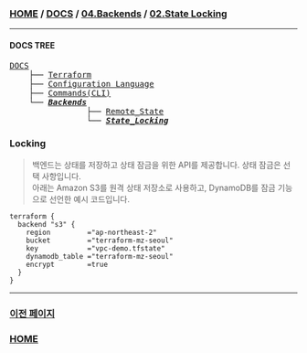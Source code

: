 ### [HOME](https://github.com/MZCMSC/Terraform/blob/main/README.md) / [DOCS](https://github.com/MZCMSC/Terraform/blob/main/DOCS/README.md) / [04.Backends](https://github.com/MZCMSC/Terraform/blob/main/DOCS/03_Backends/README.md) / [02.State Locking](https://github.com/MZCMSC/Terraform/blob/main/DOCS/03_Backends/02_State_Locking/README.md)

---

#### DOCS TREE

<pre>
<a href = "https://github.com/MZCMSC/Terraform/blob/main/DOCS/README.md">DOCS</a>
    ├── <a href = "https://github.com/MZCMSC/Terraform/blob/main/DOCS/00_Terraform/README.md">Terraform</a>
    ├── <a href = "https://github.com/MZCMSC/Terraform/blob/main/DOCS/01_Configuration_Language/README.md">Configuration Language</a>
    ├── <a href ="https://github.com/MZCMSC/Terraform/blob/main/DOCS/02_Commands(CLI)/README.md">Commands(CLI)</a>
    └── <a href = "https://github.com/MZCMSC/Terraform/blob/main/DOCS/03_Backends/README.md"><i><b>Backends</b></i></a>
                ├── <a href = "https://github.com/MZCMSC/Terraform/blob/main/DOCS/03_Backends/01_Backends_Configuration/README.md">Remote_State</a>
                └── <i><b><a href = "https://github.com/MZCMSC/Terraform/blob/main/DOCS/03_Backends/02_State_Locking/README.md">State_Locking</a></b></i>
</pre>

### Locking

> 백엔드는 상태를 저장하고 상태 잠금을 위한 API를 제공합니다. 상태 잠금은 선택 사항입니다.  
> 아래는 Amazon S3를 원격 상태 저장소로 사용하고, DynamoDB를 잠금 기능으로 선언한 예시 코드입니다.

```hcl
terraform {
  backend "s3" {
    region         ="ap-northeast-2"
    bucket         ="terraform-mz-seoul"
    key            ="vpc-demo.tfstate"
    dynamodb_table ="terraform-mz-seoul"
    encrypt        =true
  }
}
```

---

### [이전 페이지](https://github.com/MZCMSC/Terraform/blob/main/DOCS/03_Backends/01_Backends_Configuration/README.md)

### [HOME](https://github.com/MZCMSC/Terraform/blob/main/README.md)
